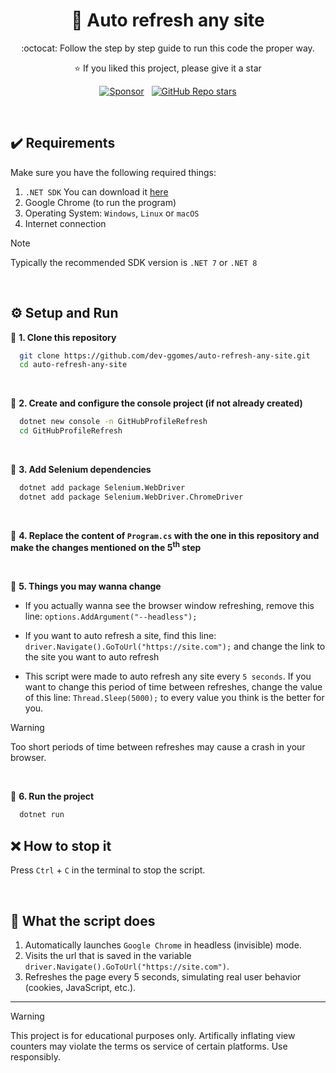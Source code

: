 <h1 align="center">
  🚀 Auto refresh any site
</h1>

<p align='center'>
  :octocat: Follow the step by step guide to run this code the proper way.
</p>

<p align="center">
  ⭐ If you liked this project, please give it a star
</p>

<!-- |||||||||||||||||||| SPONSORS & STARS |||||||||||||||||||| -->
<p align='center'>
  <a href="https://github.com/sponsors/dev-ggomes"><img alt="Sponsor" src="https://img.shields.io/badge/sponsor-30363D?style=for-the-badge&logo=GitHub-Sponsors&logoColor=#white" /></a>
  &nbsp;
  <a href="#"><img alt="GitHub Repo stars" src="https://img.shields.io/github/stars/dev-ggomes/auto-refresh-any-site?style=for-the-badge" /></a>
</p>

<br>

## ✔️ Requirements 

<p>
  Make sure you have the following required things: <br>

  1. `.NET SDK` You can download it [here](https://dotnet.microsoft.com/download)
  2. Google Chrome (to run the program)
  3. Operating System: `Windows`, `Linux` or `macOS`
  4. Internet connection

> [!NOTE]
> Typically the recommended SDK version is `.NET 7` or `.NET 8`

<br>

</p>

## ⚙️ Setup and Run

  :rocket: **1. Clone this repository** <br>
  ```bash
    git clone https://github.com/dev-ggomes/auto-refresh-any-site.git
    cd auto-refresh-any-site
  ```

  <br>

  :rocket: **2. Create and configure the console project (if not already created)**
  ```bash
    dotnet new console -n GitHubProfileRefresh
    cd GitHubProfileRefresh
  ```

  <br>

  :rocket: **3. Add Selenium dependencies**
  ```bash
    dotnet add package Selenium.WebDriver
    dotnet add package Selenium.WebDriver.ChromeDriver
  ```

  <br>

  :rocket: **4. Replace the content of `Program.cs` with the one in this repository and make the changes mentioned on the 5<sup>th</sup> step**

  <br>

  :rocket: **5. Things you may wanna change**

  <p align="left">
    
   - If you actually wanna see the browser window refreshing, remove this line: `options.AddArgument("--headless");` <br>
  
   - If you want to auto refresh a site, find this line: `driver.Navigate().GoToUrl("https://site.com");` and change the link to the site you want to auto refresh <br>
  
   - This script were made to auto refresh any site every `5 seconds`. If you want to change this period of time between refreshes, change the value of this line: `Thread.Sleep(5000);` to every value you think is the better for you. <br>
  > [!WARNING]
> Too short periods of time between refreshes may cause a crash in your browser.

</p>

<br>

  :rocket: **6. Run the project**
  ```bash
    dotnet run
  ```

## ❌ How to stop it
Press `Ctrl` + `C` in the terminal to stop the script.

<br>

## 🎯 What the script does

 1. Automatically launches `Google Chrome` in headless (invisible) mode.
 2. Visits the url that is saved in the variable `driver.Navigate().GoToUrl("https://site.com")`.
 3. Refreshes the page every 5 seconds, simulating real user behavior (cookies, JavaScript, etc.).

---

> [!WARNING]
> This project is for educational purposes only. Artifically inflating view counters may violate the terms os service of certain platforms. Use responsibly.
